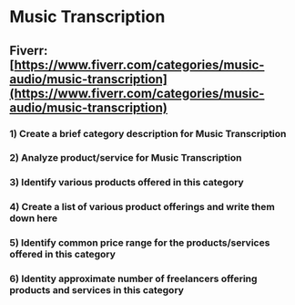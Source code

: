 # Music Transcription
## Fiverr: [https://www.fiverr.com/categories/music-audio/music-transcription](https://www.fiverr.com/categories/music-audio/music-transcription)
### 1) Create a brief category description for Music Transcription
### 2) Analyze product/service for Music Transcription
### 3) Identify various products offered in this category
### 4) Create a list of various product offerings and write them down here
### 5) Identify common price range for the products/services offered in this category
### 6) Identity approximate number of freelancers offering products and services in this category
